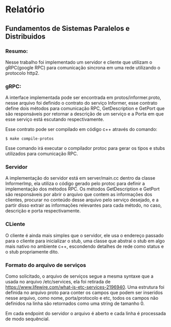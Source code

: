 # Relatório
## Fundamentos de Sistemas Paralelos e Distribuidos

### Resumo:
Nesse trabalho foi implementado um servidor e cliente que utilizam o gRPC(google RPC) para comunicação sincrona em uma rede utilizando o protocolo http2. 

### gRPC:

A interface implementada pode ser encontrada em protos/informer.proto, nesse arquivo foi definido o contrato do serviço Informer, esse contrato define dois métodos para comunicação RPC, GetDescription e GetPort que são responsáveis por retornar a descrição de um serviço e a Porta em que esse serviço está escutando respectivamente.

Esse contrato pode ser compilado em código c++ através do comando:
    
    $ make compile-protos

Esse comando irá executar o compilador protoc para gerar os tipos e stubs utilizados para comunicação RPC.

### Servidor
A implementação do servidor está em server/main.cc dentro da classe InformerImp, ela utiliza o código gerado pelo protoc para definir a implementação dos métodos RPC. Os métodos GetDescription e GetPort são responsáveis por abrir o arquivo que contem as informações dos clientes, procurar no conteúdo desse arquivo pelo serviço desejado, e a partir disso extrair as informações relevantes para cada método, no caso, descrição e porta respectivamente. 

### CLiente
O cliente é ainda mais simples que o servidor, ele usa o endereço passado para o cliente para inicializar o stub, uma classe que abstrai o stub em algo mais nativo no ambiente c++, escondendo detalhes de rede como status e o stub propriamente dito.

### Formato do arquivo de serviços
Como solicitado, o arquivo de serviços segue a mesma syntaxe que a usada no arquivo /etc/services, ela foi retirada de https://www.lifewire.com/what-is-etc-services-2196940. Uma estrutura foi definida no arquivo proto para conter os campos que podem ser inseridos nesse arquivo, como nome, porta/protocolo e etc, todos os campos não definidos na linha são retornados como uma string de tamanho 0.
 
Em cada endpoint do servidor o arquivo é aberto e cada linha é processada de modo sequêncial.
